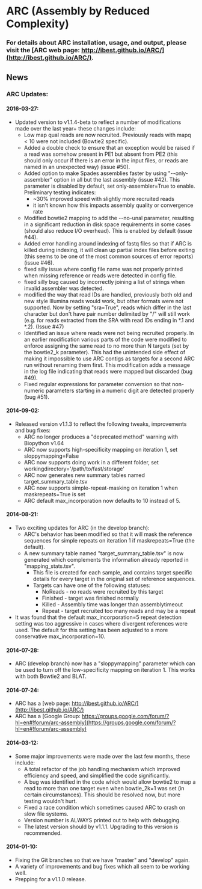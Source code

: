 # ARC (Assembly by Reduced Complexity)

### For details about ARC installation, usage, and output, please visit the [ARC web page: http://ibest.github.io/ARC/](http://ibest.github.io/ARC/).


## News

### ARC Updates:

#### 2016-03-27:
* Updated version to v1.1.4-beta to reflect a number of modifications made over the last year+ these changes include:
    * Low map qual reads are now recruited. Previously reads with mapq < 10 were not included (Bowtie2 specific).
    * Added a double check to ensure that an exception would be raised if a read was somehow present in PE1 but absent from PE2 (this should only occur if there is an error in the input files, or reads are named in an unexpected way) (issue #50).
    * Added option to make Spades assemblies faster by using "--only-assembler" option in all but the last assembly (issue #42). This parameter is disabled by default, set only-assembler=True to enable. Preliminary testing indicates:
        * ~30% improved speed with slightly more recruited reads
        * it isn't known how this impacts assembly quality or convergence rate
    * Modified bowtie2 mapping to add the --no-unal parameter, resulting in a significant reduction in disk space requirements in some cases (should also reduce I/O overhead). This is enabled by default (issue #44).
    * Added error handling around indexing of fastq files so that if ARC is killed during indexing, it will clean up partial index files before exiting (this seems to be one of the most common sources of error reports) (issue #46).
    * fixed silly issue where config file name was not properly printed when missing reference or reads were detected in config file.
    * fixed silly bug caused by incorrectly joining a list of strings when invalid assembler was detected.
    * modified the way that read IDs are handled, previously both old and new style Illumina reads would work, but other formats were not supported. Now by setting "sra=True", reads which differ in the last character but don't have pair number delimited by "/" will still work (e.g. for reads extracted from the SRA with read IDs ending in *.1 and *.2). (Issue #47)
    * Identified an issue where reads were not being recruited properly. In an earlier modification various parts of the code were modified to enforce assigning the same read to no more than N targets (set by the bowtie2_k parameter). This had the unintended side effect of making it impossible to use ARC contigs as targets for a second ARC run without renaming them first. This modification adds a message in the log file indicating that reads were mapped but discarded (bug #49).
    * Fixed regular expressions for parameter conversion so that non-numeric parameters starting in a numeric digit are detected properly (bug #51).

#### 2014-09-02:
* Released version v1.1.3 to reflect the following tweaks, improvements and bug fixes:
    * ARC no longer produces a "deprecated method" warning with Biopython v1.64
    * ARC now supports high-specificity mapping on iteration 1, set sloppymapping=False
    * ARC now supports doing work in a different folder, set workingdirectory='/path/to/fast/storage'
    * ARC now generates new summary tables named target_summary_table.tsv
    * ARC now supports simple-repeat-masking on iteration 1 when maskrepeats=True is set
    * ARC default max_incorporation now defaults to 10 instead of 5.

#### 2014-08-21:
* Two exciting updates for ARC (in the develop branch):
    * ARC's behavior has been modified so that it will mask the reference sequences for simple repeats on iteration 1 if maskrepeats=True (the default).
    * A new summary table named "target_summary_table.tsv" is now generated which complements the information already reported in "mapping_stats.tsv".
        * This file is created for each sample, and contains target specific details for every target in the original set of reference sequences.
        * Targets can have one of the following statuses:
            * NoReads - no reads were recruited by this target
            * Finished - target was finished normally
            * Killed - Assembly time was longer than assemblytimeout
            * Repeat - target recruited too many reads and may be a repeat
* It was found that the default max_incorporation=5 repeat detection setting was too aggressive in cases where divergent references were used. The default for this setting has been adjusted to a more conservative max_incorporation=10.

#### 2014-07-28:
* ARC (develop branch) now has a "sloppymapping" parameter which can be used to turn off the low-specificity mapping on iteration 1. This works with both Bowtie2 and BLAT.

#### 2014-07-24:
* ARC has a [web page: http://ibest.github.io/ARC/](http://ibest.github.io/ARC/)
* ARC has a [Google Group: https://groups.google.com/forum/?hl=en#!forum/arc-assembly](https://groups.google.com/forum/?hl=en#!forum/arc-assembly)

#### 2014-03-12:
* Some major improvements were made over the last few months, these include:
    * A total refactor of the job handling mechanism which improved efficiency and speed, and simplified the code significantly.
    * A bug was identified in the code which would allow bowtie2 to map a read to more than one target even when bowtie_2k=1 was set (in certain circumstances). This should be resolved now, but more testing wouldn't hurt.
    * Fixed a race condition which sometimes caused ARC to crash on slow file systems.
    * Version number is ALWAYS printed out to help with debugging.
    * The latest version should by v1.1.1. Upgrading to this version is recommended.

#### 2014-01-10:
* Fixing the Git branches so that we have "master" and "develop" again.
* A variety of improvements and bug fixes which all seem to be working well.
* Prepping for a v1.1.0 release.
